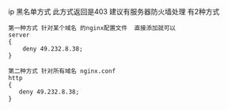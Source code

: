 ip 黑名单方式   此方式返回是403  建议有服务器防火墙处理
有2种方式

    第一种方式 针对某个域名 的nginx配置文件  直接添加就可以
    server
    {
        deny 49.232.8.38;
    }

    第二种方式 针对所有域名 nginx.conf
    http
    {
       deny 49.232.8.38;
    }
